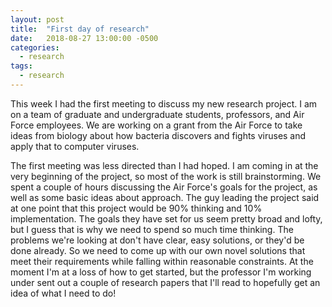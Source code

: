 ```yaml
---
layout: post
title:  "First day of research"
date:   2018-08-27 13:00:00 -0500
categories: 
  - research
tags: 
  - research
---
```


This week I had the first meeting to discuss my new research project. I am on a team of graduate and undergraduate students, professors, and Air Force employees. We are working on a grant from the Air Force to take ideas from biology about how bacteria discovers and fights viruses and apply that to computer viruses. 

The first meeting was less directed than I had hoped. I am coming in at the very beginning of the project, so most of the work is still brainstorming. We spent a couple of hours discussing the Air Force's goals for the project, as well as some basic ideas about approach. The guy leading the project said at one point that this project would be 90% thinking and 10% implementation. The goals they have set for us seem pretty broad and lofty, but I guess that is why we need to spend so much time thinking. The problems we're looking at don't have clear, easy solutions, or they'd be done already. So we need to come up with our own novel solutions that meet their requirements while falling within reasonable constraints. At the moment I'm at a loss of how to get started, but the professor I'm working under sent out a couple of research papers that I'll read to hopefully get an idea of what I need to do!
